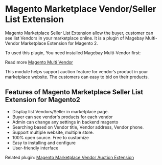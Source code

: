 # Magento Marketplace Vendor/Seller List Extension

Magento Marketplace Seller List Extension allow the buyer, customer can see list Vendors in your marketplace online. It is a plugin of Magebay Multi-Vendor Marketplace Extension for Magento 2.

To used this plugin, You need installed Magebay Multi-Vendor first: 

Read more [Magento Multi Vendor](https://www.magebay.com/magento-multi-vendor-marketplace-extension)

This module helps support auction feature for vendor’s product in your marketplace website. The customers can easy to bid on their products.

## Features of Magento Marketplace Seller List Extension for Magento2
- Display list Vendors/Seller in marketplace page.
- Buyer can see vendor's products for each vendor
- Admin can change any settings in backend magento
- Searching based on Vendor title, Vendor address, Vendor phone.
- Support multiple website, multiple store.
- 100% open source. Free to customize
- Easy to installing and configure
- User-friendly interface

Related plugin: [Magento Marketplace Vendor Auction Extension](https://github.com/magebaycom/magento-marketplace-vendor-auction-extension)
